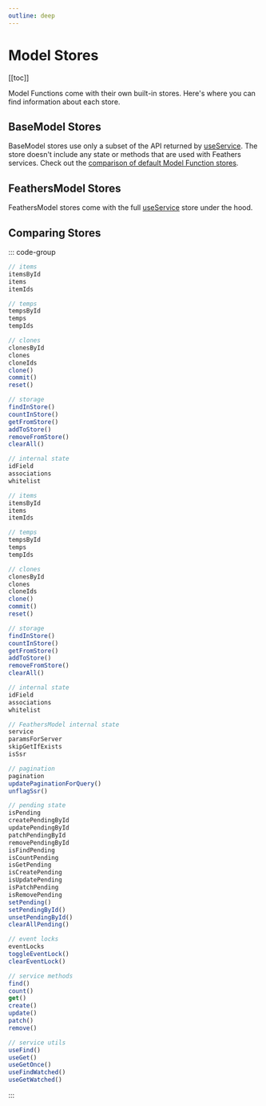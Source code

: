 ```yaml
---
outline: deep
---
```


<script setup>
import Badge from '../components/Badge.vue'
import BlockQuote from '../components/BlockQuote.vue'
</script>

# Model Stores

[[toc]]

Model Functions come with their own built-in stores. Here's where you can find information about each store.

## BaseModel Stores

BaseModel stores use only a subset of the API returned by [useService](/guide/service-stores). The store doesn't include
any state or methods that are used with Feathers services.  Check out the
[comparison of default Model Function stores](#comparing-stores).

## FeathersModel Stores

FeathersModel stores come with the full [useService](/guide/use-data-store) store under the hood.

## Comparing Stores

::: code-group

```js [BaseModel store]
// items
itemsById
items
itemIds

// temps
tempsById
temps
tempIds

// clones
clonesById
clones
cloneIds
clone()
commit()
reset()

// storage
findInStore()
countInStore()
getFromStore()
addToStore()
removeFromStore()
clearAll()

// internal state
idField
associations
whitelist
```

```js [FeathersModel store]
// items
itemsById
items
itemIds

// temps
tempsById
temps
tempIds

// clones
clonesById
clones
cloneIds
clone()
commit()
reset()

// storage
findInStore()
countInStore()
getFromStore()
addToStore()
removeFromStore()
clearAll()

// internal state
idField
associations
whitelist

// FeathersModel internal state
service
paramsForServer
skipGetIfExists
isSsr

// pagination
pagination
updatePaginationForQuery()
unflagSsr()

// pending state
isPending
createPendingById
updatePendingById
patchPendingById
removePendingById
isFindPending
isCountPending
isGetPending
isCreatePending
isUpdatePending
isPatchPending
isRemovePending
setPending()
setPendingById()
unsetPendingById()
clearAllPending()

// event locks
eventLocks
toggleEventLock()
clearEventLock()

// service methods
find()
count()
get()
create()
update()
patch()
remove()

// service utils
useFind()
useGet()
useGetOnce()
useFindWatched()
useGetWatched()
```

:::
